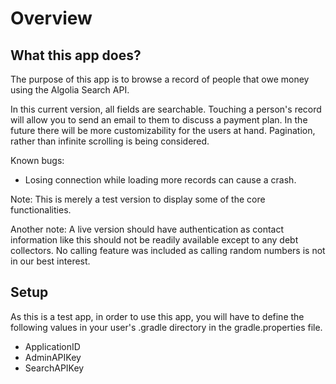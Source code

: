 # Overview
## What this app does?

The purpose of this app is to browse a record of people that owe money using the Algolia Search API. 

In this current version, all fields are searchable. Touching a person's record will allow you to send an email to them to discuss a payment plan. In the future there will be more customizability for the users at hand. Pagination, rather than infinite scrolling is being considered. 

Known bugs:

* Losing connection while loading more records can cause a crash.


Note: This is merely a test version to display some of the core functionalities.

Another note: A live version should have authentication as contact information like this should not be readily available except to any debt collectors. No calling feature was included as calling random numbers is not in our best interest.


## Setup

As this is a test app, in order to use this app, you will have to define the following values in your user's .gradle directory in the gradle.properties file.

* ApplicationID
* AdminAPIKey
* SearchAPIKey


